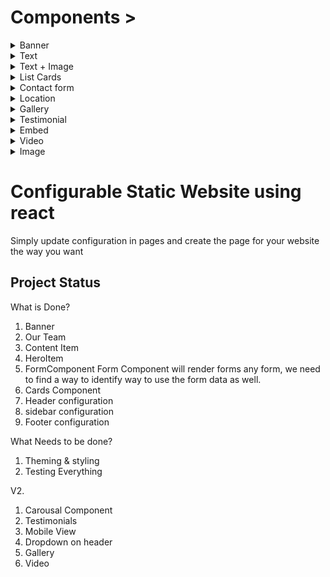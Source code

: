 # Components >

<details>
<summary>Banner</summary>

#### Add a full-width banner

```
    "component": "Banner",
    "img": "/images/home-banner.jpg",
    "supTitle": "",
    "title": "",
    "subtitle":  "",
    "text": "",
    "actionButtons": [
        {
            "label": "Hire",
            "to": "/contact",
            // "style": {"width": 400}
        },
        {
            "label": "Services",
            "to": "/services",
            // "style": {"width": 400}
        }
    ],
    "bgColor": "#ffc300",
    "textColor": "#fff",
    "setImageAsBackground": true,
    "rtl": true 
```
</details>


<details>
<summary>Text</summary>

#### Add a simple block of text

```
    "component": "Text",
    "description": "",
    "title": "Text",
    "rtl": true,
```
</details>


<details>
<summary>Text + Image</summary>

#### Add an image alongside a block of text

```
    "component": "TextImage",
    "img": "/images/home-banner.jpg",
    "description": "",
    "title": "Text + Image",
    "rtl": true,
```
</details>


<details>
<summary>List Cards</summary>

#### Add multiple items with images and text

```
    "component": "ListCards",
            "sectionTitle": "Section List",
            "cardInfo": [
                {
                    "title": "MM",
                    "img": "/images/home-banner.jpg",
                    "description": "Enim in fugiat reprehenderit ",
                },
                {
                    "title": "MM",
                    "img": "/images/home-banner.jpg",
                    "description": "Enim in fugiat reprehenderit ",
                },
                {
                    "title": "MM",
                    "img": "/images/home-banner.jpg",
                    "description": "Enim in fugiat reprehenderit incididunt ",
                }
            ]
```
</details>


<details>
<summary>Contact form</summary>

#### Add a contact form

```
    "component": "Form",
    "sectionTitle": "Contact Us",
    "inputs": [
        {
            "label": "Full Name",
            "type": "text",
            "validation": "required",
            "name": "full_name",
            "placeholder": "Full Name",
            "width": "50%"
        },
        {
            "label": "Phone",
            "type": "number",
            "name": "phone",
            "placeholder": "Eg. 888 888 8888",
            "width": "50%"
        },
        {
            "label": "Email",
            "type": "text",
            "validation": "email",
            "name": "email",
            "placeholder": "jhone@example.com",
        },
        {
            "label": "Describe your query",
            "type": "textarea",
            "placeholder": "Describe your query (optional)",
            "name": "description"
        }
    ],
```
</details>


<details>
<summary>Location</summary>

#### Display a map and location details

```
    TBC
```
</details>


<details>
<summary>Gallery</summary>

#### Display multiple images

```
    TBC
```
</details>


<details>
<summary>Testimonial</summary>

#### Display a quote or testimonial

```
    TBC
```
</details>


<details>
<summary>Embed</summary>

#### Embed an object with code

```
    TBC
```
</details>


<details>
<summary>Video</summary>

#### Display a YouTube video

```
    TBC
```
</details>


<details>
<summary>Image</summary>

#### Display a single image

```
    TBC
```
</details>



# Configurable Static Website using react

Simply update configuration in pages and create the page for your website the way you want


## Project Status

What is Done?

1. Banner
2. Our Team 
3. Content Item
4. HeroItem
5. FormComponent
    Form Component will render forms any form, we need to find a way to identify way to use the form data as well.
6. Cards Component
7. Header configuration
8. sidebar configuration
9. Footer configuration

What Needs to be done?

1. Theming & styling
2. Testing Everything


V2.
1. Carousal Component
2. Testimonials
3. Mobile View
4. Dropdown on header
5. Gallery
6. Video

